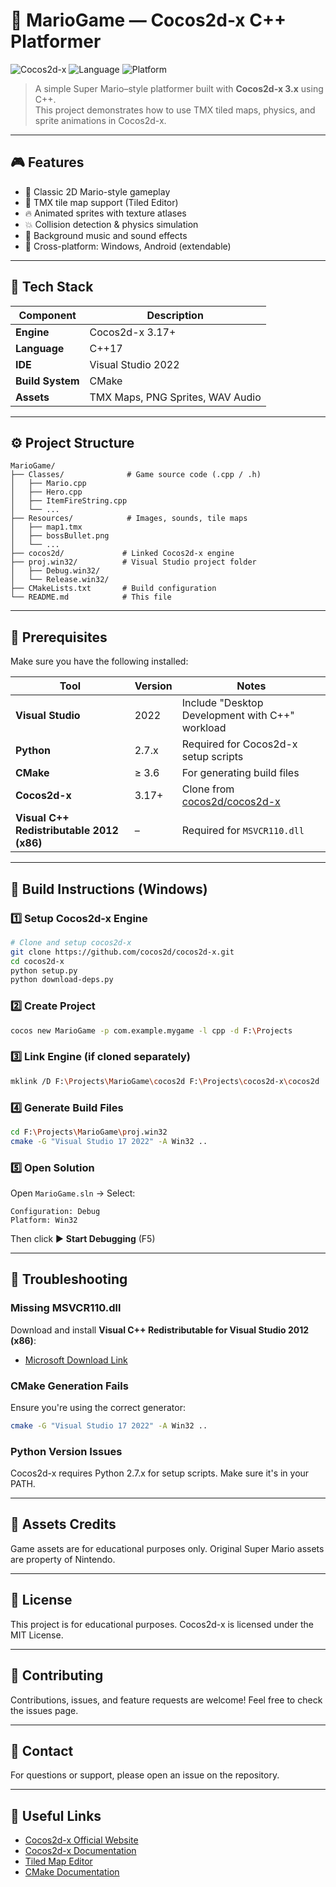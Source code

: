 # 🍄 MarioGame — Cocos2d-x C++ Platformer

![Cocos2d-x](https://img.shields.io/badge/engine-Cocos2d--x-blue.svg)
![Language](https://img.shields.io/badge/language-C%2B%2B17-orange.svg)
![Platform](https://img.shields.io/badge/platform-Windows%20%7C%20Android-lightgrey.svg)

> A simple Super Mario–style platformer built with **Cocos2d-x 3.x** using C++.  
> This project demonstrates how to use TMX tiled maps, physics, and sprite animations in Cocos2d-x.

---

## 🎮 Features

- 🧱 Classic 2D Mario-style gameplay  
- 🧩 TMX tile map support (Tiled Editor)  
- 🔥 Animated sprites with texture atlases  
- 💥 Collision detection & physics simulation  
- 🎵 Background music and sound effects  
- 🚀 Cross-platform: Windows, Android (extendable)

---

## 🧰 Tech Stack

| Component | Description |
|-----------|-------------|
| **Engine** | Cocos2d-x 3.17+ |
| **Language** | C++17 |
| **IDE** | Visual Studio 2022 |
| **Build System** | CMake |
| **Assets** | TMX Maps, PNG Sprites, WAV Audio |

---

## ⚙️ Project Structure

```
MarioGame/
├── Classes/              # Game source code (.cpp / .h)
│   ├── Mario.cpp
│   ├── Hero.cpp
│   ├── ItemFireString.cpp
│   └── ...
├── Resources/            # Images, sounds, tile maps
│   ├── map1.tmx
│   ├── bossBullet.png
│   └── ...
├── cocos2d/             # Linked Cocos2d-x engine
├── proj.win32/          # Visual Studio project folder
│   ├── Debug.win32/
│   └── Release.win32/
├── CMakeLists.txt       # Build configuration
└── README.md            # This file
```

---

## 🧩 Prerequisites

Make sure you have the following installed:

| Tool | Version | Notes |
|------|---------|-------|
| **Visual Studio** | 2022 | Include "Desktop Development with C++" workload |
| **Python** | 2.7.x | Required for Cocos2d-x setup scripts |
| **CMake** | ≥ 3.6 | For generating build files |
| **Cocos2d-x** | 3.17+ | Clone from [cocos2d/cocos2d-x](https://github.com/cocos2d/cocos2d-x) |
| **Visual C++ Redistributable 2012 (x86)** | – | Required for `MSVCR110.dll` |

---

## 🚀 Build Instructions (Windows)

### 1️⃣ Setup Cocos2d-x Engine

```bash
# Clone and setup cocos2d-x
git clone https://github.com/cocos2d/cocos2d-x.git
cd cocos2d-x
python setup.py
python download-deps.py
```

### 2️⃣ Create Project

```bash
cocos new MarioGame -p com.example.mygame -l cpp -d F:\Projects
```

### 3️⃣ Link Engine (if cloned separately)

```bash
mklink /D F:\Projects\MarioGame\cocos2d F:\Projects\cocos2d-x\cocos2d
```

### 4️⃣ Generate Build Files

```bash
cd F:\Projects\MarioGame\proj.win32
cmake -G "Visual Studio 17 2022" -A Win32 ..
```

### 5️⃣ Open Solution

Open `MarioGame.sln` → Select:

```
Configuration: Debug
Platform: Win32
```

Then click ▶ **Start Debugging** (F5)

---

## 🐛 Troubleshooting

### Missing MSVCR110.dll

Download and install **Visual C++ Redistributable for Visual Studio 2012 (x86)**:
- [Microsoft Download Link](https://www.microsoft.com/en-us/download/details.aspx?id=30679)

### CMake Generation Fails

Ensure you're using the correct generator:
```bash
cmake -G "Visual Studio 17 2022" -A Win32 ..
```

### Python Version Issues

Cocos2d-x requires Python 2.7.x for setup scripts. Make sure it's in your PATH.

---

## 🎨 Assets Credits

Game assets are for educational purposes only. Original Super Mario assets are property of Nintendo.

---

## 📝 License

This project is for educational purposes. Cocos2d-x is licensed under the MIT License.

---

## 🤝 Contributing

Contributions, issues, and feature requests are welcome! Feel free to check the issues page.

---

## 📧 Contact

For questions or support, please open an issue on the repository.

---

## 🔗 Useful Links

- [Cocos2d-x Official Website](https://www.cocos.com/en/)
- [Cocos2d-x Documentation](https://docs.cocos2d-x.org/cocos2d-x/v3/en/)
- [Tiled Map Editor](https://www.mapeditor.org/)
- [CMake Documentation](https://cmake.org/documentation/)
